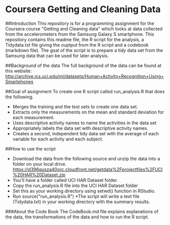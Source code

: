 # Coursera Getting and Cleaning Data

##Introduction
This repository is for a programming assignment for the Coursera course "Getting and Cleaning data" which looks at data collected from the accelerometers from the Samsung Galaxy S smartphone. 
This repository contains this readme file, the R script for the analysis, a Tidydata.txt file giving the ouptput from the R script and a codebook (markdown file). The goal of the script is to prepare a tidy data set from the Samsung data that can be used for later analysis.

##Background of the data
The full background of the data can be found at this website:
http://archive.ics.uci.edu/ml/datasets/Human+Activity+Recognition+Using+Smartphones 

##Goal of assignment
To create one R script called run_analysis.R that does the following.
* Merges the training and the test sets to create one data set.
* Extracts only the measurements on the mean and standard deviation for each measurement.
* Uses descriptive activity names to name the activities in the data set
* Appropriately labels the data set with descriptive activity names.
* Creates a second, independent tidy data set with the average of each variable for each activity and each subject.

##How to use the script
* Download the data from the following source and unzip the data into a folder on your local drive. 
    https://d396qusza40orc.cloudfront.net/getdata%2Fprojectfiles%2FUCI%20HAR%20Dataset.zip 
* You'll have a folder called UCI HAR Dataset folder.
* Copy the run_analysis.R file into the UCI HAR Dataset folder
* Set this as your working directory using setwd() function in RStudio.
* Run source("run_analysis.R")
  *The script will write a text file (Tidydata.txt) in your working directory with the summary results.

###About the Code Book
The CodeBook.md file explains explanations of the data, the transformations of the data and how to run the R script.

